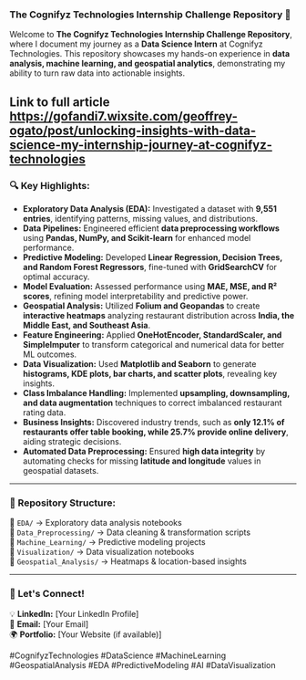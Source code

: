 ### **The Cognifyz Technologies Internship Challenge Repository** 🚀  

Welcome to **The Cognifyz Technologies Internship Challenge Repository**, where I document my journey as a **Data Science Intern** at Cognifyz Technologies. This repository showcases my hands-on experience in **data analysis, machine learning, and geospatial analytics**, demonstrating my ability to turn raw data into actionable insights.  

Link to full article https://gofandi7.wixsite.com/geoffrey-ogato/post/unlocking-insights-with-data-science-my-internship-journey-at-cognifyz-technologies
---

### **🔍 Key Highlights:**  
- **Exploratory Data Analysis (EDA):** Investigated a dataset with **9,551 entries**, identifying patterns, missing values, and distributions.  
- **Data Pipelines:** Engineered efficient **data preprocessing workflows** using **Pandas, NumPy, and Scikit-learn** for enhanced model performance.  
- **Predictive Modeling:** Developed **Linear Regression, Decision Trees, and Random Forest Regressors**, fine-tuned with **GridSearchCV** for optimal accuracy.  
- **Model Evaluation:** Assessed performance using **MAE, MSE, and R² scores**, refining model interpretability and predictive power.  
- **Geospatial Analysis:** Utilized **Folium and Geopandas** to create **interactive heatmaps** analyzing restaurant distribution across **India, the Middle East, and Southeast Asia**.  
- **Feature Engineering:** Applied **OneHotEncoder, StandardScaler, and SimpleImputer** to transform categorical and numerical data for better ML outcomes.  
- **Data Visualization:** Used **Matplotlib and Seaborn** to generate **histograms, KDE plots, bar charts, and scatter plots**, revealing key insights.  
- **Class Imbalance Handling:** Implemented **upsampling, downsampling, and data augmentation** techniques to correct imbalanced restaurant rating data.  
- **Business Insights:** Discovered industry trends, such as **only 12.1% of restaurants offer table booking, while 25.7% provide online delivery**, aiding strategic decisions.  
- **Automated Data Preprocessing:** Ensured **high data integrity** by automating checks for missing **latitude and longitude** values in geospatial datasets.  

---

### **📂 Repository Structure:**  
📁 `EDA/` → Exploratory data analysis notebooks  
📁 `Data_Preprocessing/` → Data cleaning & transformation scripts  
📁 `Machine_Learning/` → Predictive modeling projects  
📁 `Visualization/` → Data visualization notebooks  
📁 `Geospatial_Analysis/` → Heatmaps & location-based insights  

---

### **📢 Let's Connect!**  
💡 **LinkedIn:** [Your LinkedIn Profile]  
📧 **Email:** [Your Email]  
🌍 **Portfolio:** [Your Website (if available)]  

#CognifyzTechnologies #DataScience #MachineLearning #GeospatialAnalysis #EDA #PredictiveModeling #AI #DataVisualization
